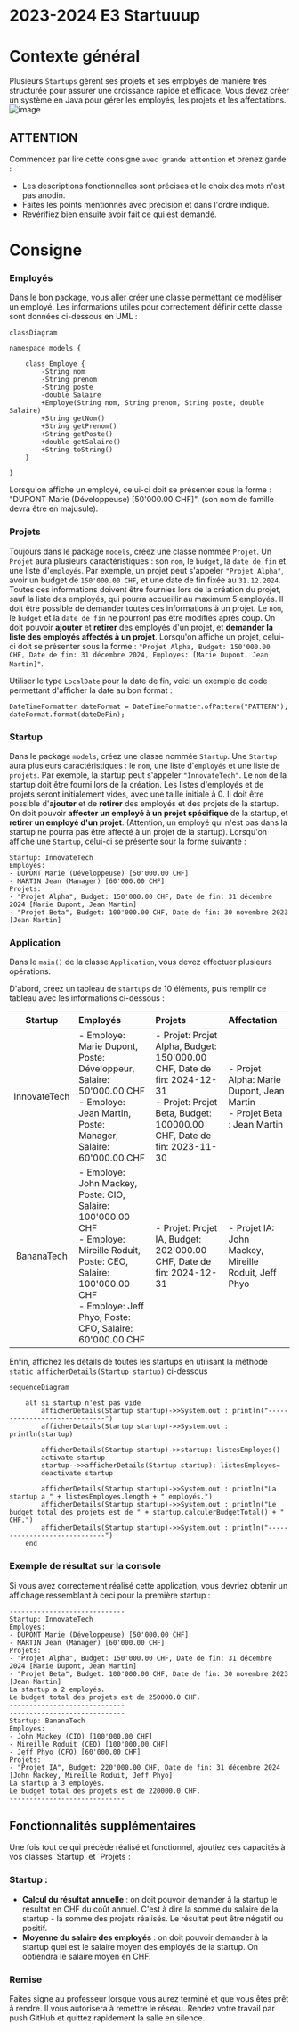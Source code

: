 # 2023-2024 E3 Startuuup

# Contexte général
Plusieurs `Startups` gèrent ses projets et ses employés de manière très structurée pour assurer une croissance rapide et efficace. Vous devez créer un système en Java pour gérer les employés, les projets et les affectations.
![image](https://github.com/emf-info-d400/2023-2024-E3-Startuuup/assets/3630367/513bf3f2-faf8-43f9-9564-c5dcd2f23db9)

## ATTENTION
Commencez par lire cette consigne `avec grande attention` et prenez garde :

- Les descriptions fonctionnelles sont précises et le choix des mots n'est pas anodin.
- Faites les points mentionnés avec précision et dans l'ordre indiqué.
- Revérifiez bien ensuite avoir fait ce qui est demandé.

# Consigne
### Employés
Dans le bon package, vous aller créer une classe permettant de modéliser un employé. Les informations utiles pour correctement définir cette classe sont données ci-dessous en UML :

```mermaid
classDiagram

namespace models {

    class Employe {
        -String nom
        -String prenom
        -String poste
        -double Salaire
        +Employe(String nom, String prenom, String poste, double Salaire)
        +String getNom()
        +String getPrenom()
        +String getPoste()
        +double getSalaire()
        +String toString()
    }

}
```
Lorsqu'on affiche un employé, celui-ci doit se présenter sous la forme : "DUPONT Marie (Développeuse) [50'000.00 CHF]". (son nom de famille devra être en majusule).

### Projets
Toujours dans le package `models`, créez une classe nommée `Projet`. Un `Projet` aura plusieurs caractéristiques : son `nom`, le `budget`, la `date de fin` et une liste d'`employés`. Par exemple, un projet peut s'appeler `"Projet Alpha"`, avoir un budget de `150'000.00 CHF`, et une date de fin fixée au `31.12.2024`. Toutes ces informations doivent être fournies lors de la création du projet, sauf la liste des employés, qui pourra accueillir au maximum 5 employés. Il doit être possible de demander toutes ces informations à un projet. Le `nom`, le `budget` et la `date de fin` ne pourront pas être modifiés après coup. On doit pouvoir **ajouter** et **retirer** des employés d'un projet, et **demander la liste des employés affectés à un projet**. Lorsqu'on affiche un projet, celui-ci doit se présenter sous la forme : `"Projet Alpha, Budget: 150'000.00 CHF, Date de fin: 31 décembre 2024, Employes: [Marie Dupont, Jean Martin]"`.

Utiliser le type `LocalDate` pour la date de fin, voici un exemple de code permettant d'afficher la date au bon format : 
```
DateTimeFormatter dateFormat = DateTimeFormatter.ofPattern("PATTERN");
dateFormat.format(dateDeFin);
```

### Startup
Dans le package `models`, créez une classe nommée `Startup`. Une `Startup` aura plusieurs caractéristiques : le `nom`, une liste d'`employés` et une liste de `projets`. Par exemple, la startup peut s'appeler `"InnovateTech"`. Le `nom` de la startup doit être fourni lors de la création. Les listes d'employés et de projets seront initialement vides, avec une taille initiale à 0. 
Il doit être possible d'**ajouter** et de **retirer** des employés et des projets de la startup. On doit pouvoir **affecter un employé à un projet spécifique** de la startup, et **retirer un employé d'un projet**. (Attention, un employé qui n'est pas dans la startup ne pourra pas être affecté à un projet de la startup).
Lorsqu'on affiche une `Startup`, celui-ci se présente sour la forme suivante :
```
Startup: InnovateTech
Employes:
- DUPONT Marie (Développeuse) [50'000.00 CHF]
- MARTIN Jean (Manager) [60'000.00 CHF]
Projets:
- "Projet Alpha", Budget: 150'000.00 CHF, Date de fin: 31 décembre 2024 [Marie Dupont, Jean Martin]
- "Projet Beta", Budget: 100'000.00 CHF, Date de fin: 30 novembre 2023 [Jean Martin]
```



### Application
Dans le `main()` de la classe `Application`, vous devez effectuer plusieurs opérations.

D'abord, créez un tableau de `startups` de 10 éléments, puis remplir ce tableau avec les informations ci-dessous :

| Startup | Employés | Projets | Affectation |
| :---: | :--- | :--- | :--- |
| InnovateTech | - Employe: Marie Dupont, Poste: Développeur, Salaire: 50'000.00 CHF<br>- Employe: Jean Martin, Poste: Manager, Salaire: 60'000.00 CHF | - Projet: Projet Alpha, Budget: 150'000.00 CHF, Date de fin: 2024-12-31<br>- Projet: Projet Beta, Budget: 100000.00 CHF, Date de fin: 2023-11-30 | - Projet Alpha: Marie Dupont, Jean Martin<br>- Projet Beta : Jean Martin |
| BananaTech | - Employe: John Mackey, Poste: CIO, Salaire: 100'000.00 CHF<br>- Employe: Mireille Roduit, Poste: CEO, Salaire: 100'000.00 CHF<br>- Employe: Jeff Phyo, Poste: CFO, Salaire: 60'000.00 CHF | - Projet: Projet IA, Budget: 202'000.00 CHF, Date de fin: 2024-12-31 | - Projet IA: John Mackey, Mireille Roduit, Jeff Phyo  |

Enfin, affichez les détails de toutes les startups en utilisant la méthode `static afficherDetails(Startup startup)` ci-dessous 
```mermaid
sequenceDiagram

    alt si startup n'est pas vide
        afficherDetails(Startup startup)->>System.out : println("-----------------------------")
        afficherDetails(Startup startup)->>System.out : println(startup)

        afficherDetails(Startup startup)->>startup: listesEmployes()
        activate startup
        startup-->>afficherDetails(Startup startup): listesEmployes=
        deactivate startup

        afficherDetails(Startup startup)->>System.out : println("La startup a " + listesEmployes.length + " employés.")
        afficherDetails(Startup startup)->>System.out : println("Le budget total des projets est de " + startup.calculerBudgetTotal() + " CHF.")
        afficherDetails(Startup startup)->>System.out : println("-----------------------------")
    end    
```

### Exemple de résultat sur la console
Si vous avez correctement réalisé cette application, vous devriez obtenir un affichage ressemblant à ceci pour la première startup :
```
-----------------------------
Startup: InnovateTech
Employes:
- DUPONT Marie (Développeuse) [50'000.00 CHF]
- MARTIN Jean (Manager) [60'000.00 CHF]
Projets:
- "Projet Alpha", Budget: 150'000.00 CHF, Date de fin: 31 décembre 2024 [Marie Dupont, Jean Martin]
- "Projet Beta", Budget: 100'000.00 CHF, Date de fin: 30 novembre 2023 [Jean Martin]
La startup a 2 employés.
Le budget total des projets est de 250000.0 CHF.
-----------------------------
-----------------------------
Startup: BananaTech
Employes:
- John Mackey (CIO) [100'000.00 CHF]
- Mireille Roduit (CEO) [100'000.00 CHF]
- Jeff Phyo (CFO) [60'000.00 CHF]
Projets:
- "Projet IA", Budget: 220'000.00 CHF, Date de fin: 31 décembre 2024 [John Mackey, Mireille Roduit, Jeff Phyo]
La startup a 3 employés.
Le budget total des projets est de 220000.0 CHF.
-----------------------------
```
## Fonctionnalités supplémentaires
Une fois tout ce qui précède réalisé et fonctionnel, ajoutiez ces capacités à vos classes ´Startup´ et ´Projets´:

### Startup :
- **Calcul du résultat annuelle** : on doit pouvoir demander à la startup le résultat en CHF du coût annuel. C'est à dire la somme du salaire de la startup - la somme des projets réalisés. Le résultat peut être négatif ou positif.
- **Moyenne du salaire des employés** : on doit pouvoir demander à la startup quel est le salaire moyen des employés de la startup. On obtiendra le salaire moyen en CHF.

### Remise
Faites signe au professeur lorsque vous aurez terminé et que vous êtes prêt à rendre. Il vous autorisera à remettre le réseau. Rendez votre travail par push GitHub et quittez rapidement la salle en silence.
